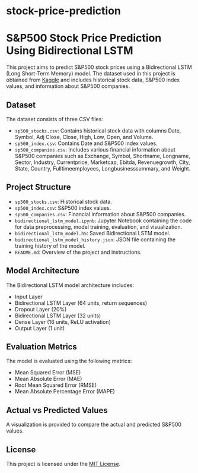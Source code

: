 # stock-price-prediction

# S&P500 Stock Price Prediction Using Bidirectional LSTM

This project aims to predict S&P500 stock prices using a Bidirectional LSTM (Long Short-Term Memory) model. The dataset used in this project is obtained from [Kaggle](https://www.kaggle.com/datasets/andrewmvd/sp-500-stocks/data) and includes historical stock data, S&P500 index values, and information about S&P500 companies.

## Dataset

The dataset consists of three CSV files:

- `sp500_stocks.csv`: Contains historical stock data with columns Date, Symbol, Adj Close, Close, High, Low, Open, and Volume.
- `sp500_index.csv`: Contains Date and S&P500 index values.
- `sp500_companies.csv`: Includes various financial information about S&P500 companies such as Exchange, Symbol, Shortname, Longname, Sector, Industry, Currentprice, Marketcap, Ebitda, Revenuegrowth, City, State, Country, Fulltimeemployees, Longbusinesssummary, and Weight.

## Project Structure

- `sp500_stocks.csv`: Historical stock data.
- `sp500_index.csv`: S&P500 index values.
- `sp500_companies.csv`: Financial information about S&P500 companies.
- `bidirectional_lstm_model.ipynb`: Jupyter Notebook containing the code for data preprocessing, model training, evaluation, and visualization.
- `bidirectional_lstm_model.h5`: Saved Bidirectional LSTM model.
- `bidirectional_lstm_model_history.json`: JSON file containing the training history of the model.
- `README.md`: Overview of the project and instructions.


## Model Architecture

The Bidirectional LSTM model architecture includes:
- Input Layer
- Bidirectional LSTM Layer (64 units, return sequences)
- Dropout Layer (20%)
- Bidirectional LSTM Layer (32 units)
- Dense Layer (16 units, ReLU activation)
- Output Layer (1 unit)

## Evaluation Metrics

The model is evaluated using the following metrics:
- Mean Squared Error (MSE)
- Mean Absolute Error (MAE)
- Root Mean Squared Error (RMSE)
- Mean Absolute Percentage Error (MAPE)


## Actual vs Predicted Values

A visualization is provided to compare the actual and predicted S&P500 values.

## License

This project is licensed under the [MIT License](https://opensource.org/licenses/MIT).
